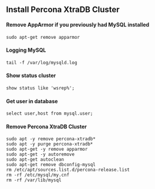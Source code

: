 ## Install Percona XtraDB Cluster
#### Remove AppArmor if you previously had MySQL installed
```
sudo apt-get remove apparmor
```
#### Logging MySQL
```
tail -f /var/log/mysqld.log
```
#### Show status cluster
```
show status like 'wsrep%';
```
#### Get user in database
```
select user,host from mysql.user;
```
#### Remove Percona XtraDB Cluster
```
sudo apt -y remove percona-xtradb*
sudo apt -y purge percona-xtradb*
sudo apt-get -y remove apparmor
sudo apt-get -y autoremove
sudo apt-get autoclean
sudo apt-get remove dbconfig-mysql
rm /etc/apt/sources.list.d/percona-release.list
rm -rf /etc/mysql/my.cnf
rm -rf /var/lib/mysql
```

